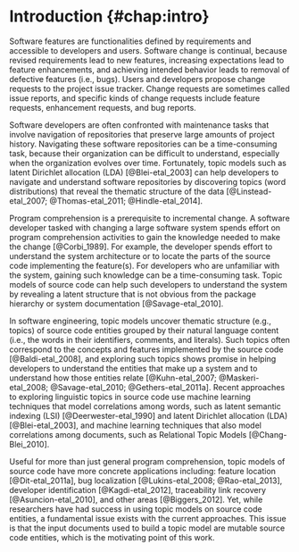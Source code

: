 # Introduction {#chap:intro}

Software features are functionalities defined by requirements and
accessible to developers and users.  Software change is continual, because
revised requirements lead to new features, increasing expectations lead to
feature enhancements, and achieving intended behavior leads to removal of defective
features (i.e., bugs).  Users and developers propose change requests to the
project issue tracker.  Change requests are sometimes called issue reports, and
specific kinds of change requests include feature requests, enhancement
requests, and bug reports.

Software developers are often confronted with maintenance tasks that involve
navigation of repositories that preserve large amounts of project history.
Navigating these software repositories can be a time-consuming task, because
their organization can be difficult to understand, especially when the
organization evolves over time.  Fortunately, topic models such as latent
Dirichlet allocation (LDA) [@Blei-etal_2003] can help developers to navigate
and understand software repositories by discovering topics (word distributions)
that reveal the thematic structure of the data [@Linstead-etal_2007;
@Thomas-etal_2011; @Hindle-etal_2014].

Program comprehension is a prerequisite to incremental change.  A software
developer tasked with changing a large software system spends effort on program
comprehension activities to gain the knowledge needed to make the change
[@Corbi_1989].  For example, the developer spends effort to understand the
system architecture or to locate the parts of the source code implementing the
feature(s).  For developers who are unfamiliar with the system, gaining such
knowledge can be a time-consuming task.  Topic models of source code can help
such developers to understand the system by revealing a latent structure that
is not obvious from the package hierarchy or system documentation
[@Savage-etal_2010].


In software engineering, topic models uncover thematic structure (e.g., topics)
of source code entities grouped by their natural language content (i.e., the
words in their identifiers, comments, and literals).  Such topics often
correspond to the concepts and features implemented by the source code
[@Baldi-etal_2008], and exploring such topics shows promise in helping
developers to understand the entities that make up a system and to understand
how those entities relate [@Kuhn-etal_2007; @Maskeri-etal_2008;
@Savage-etal_2010; @Gethers-etal_2011a].  Recent approaches to exploring
linguistic topics in source code use machine learning techniques that model
correlations among words, such as latent semantic indexing (LSI)
[@Deerwester-etal_1990] and latent Dirichlet allocation (LDA)
[@Blei-etal_2003], and machine learning techniques that also model correlations
among documents, such as Relational Topic Models [@Chang-Blei_2010].

Useful for more than just general program comprehension, topic models of source
code have more concrete applications including: feature location
[@Dit-etal_2011a], bug localization [@Lukins-etal_2008; @Rao-etal_2013],
developer identification [@Kagdi-etal_2012], traceability link recovery
[@Asuncion-etal_2010], and other areas [@Biggers_2012].  Yet, while researchers
have had success in using topic models on source code entities, a fundamental
issue exists with the current approaches.  This issue is that the input
documents used to build a topic model are mutable source code entities, which
is the motivating point of this work.
